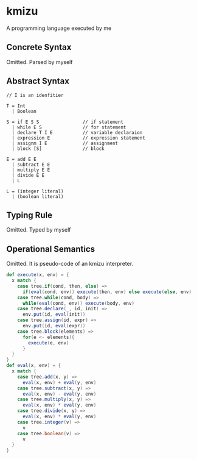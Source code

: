 # kmizu

A programming language executed by me

## Concrete Syntax

Omitted.  Parsed by myself

## Abstract Syntax

```
// I is an idenfitier

T = Int
  | Boolean

S = if E S S                // if statement
  | while E S               // for statement
  | declare T I E           // variable declaraion
  | expression E            // expression statement
  | assignm I E             // assignment 
  | block [S]               // block
     
E = add E E
  | subtract E E
  | multiply E E
  | divide E E
  | L

L = (integer literal)
  | (boolean literal)
```
  
## Typing Rule

Omitted.  Typed by myself

## Operational Semantics

Omitted.  It is pseudo-code of an kmizu interpreter.

```scala
def execute(x, env) = {
  x match {
    case tree.if(cond, then, else) =>
      if(eval(cond, env)) execute(then, env) else execute(else, env)
    case tree.while(cond, body) =>
      while(eval(cond, env)) execute(body, env)
    case tree.declare(_, id, init) =>
      env.put(id, eval(init))
    case tree.assign(id, expr) =>
      env.put(id, eval(expr))
    case tree.block(elements) =>
      for(e <- elements){
        execute(e, env)
      }
  }
}
def eval(x, env) = {
  x match {
    case tree.add(x, y) =>
      eval(x, env) + eval(y, env)
    case tree.subtract(x, y) =>
      eval(x, env) - eval(y, env)
    case tree.multiply(x, y) =>
      eval(x, env) * eval(y, env)
    case tree.divide(x, y) =>
      eval(x, env) * eval(y, env)
    case tree.integer(v) =>
      v
    case tree.boolean(v) =>
      v
  }
}
```
